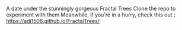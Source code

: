A date under the stunningly gorgeous Fractal Trees
Clone the repo to experiment with them
Meanwhile, if you're in a hurry, check this out : https://adi1506.github.io/FractalTrees/
